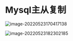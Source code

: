 # Mysql主从复制

![image-20220523170417138](https://s2.loli.net/2022/05/23/J6iUzqgh3YsVonf.png)

![image-20220523182302185](https://s2.loli.net/2022/05/23/v8VfKTpCLiAs9xj.png)